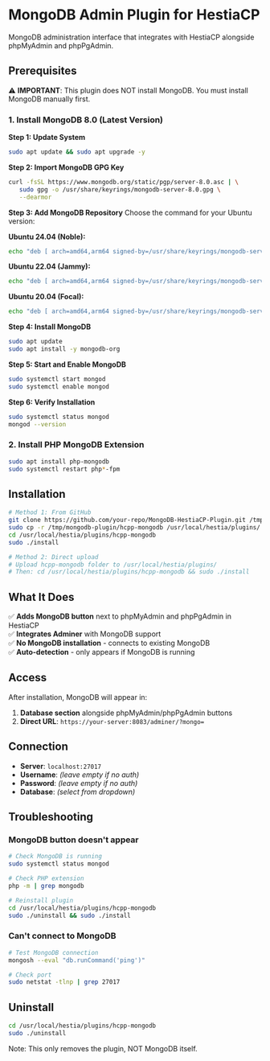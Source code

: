 # MongoDB Admin Plugin for HestiaCP

MongoDB administration interface that integrates with HestiaCP alongside phpMyAdmin and phpPgAdmin.

## Prerequisites

⚠️ **IMPORTANT**: This plugin does NOT install MongoDB. You must install MongoDB manually first.

### 1. Install MongoDB 8.0 (Latest Version)

**Step 1: Update System**
```bash
sudo apt update && sudo apt upgrade -y
```

**Step 2: Import MongoDB GPG Key**
```bash
curl -fsSL https://www.mongodb.org/static/pgp/server-8.0.asc | \
   sudo gpg -o /usr/share/keyrings/mongodb-server-8.0.gpg \
   --dearmor
```

**Step 3: Add MongoDB Repository**
Choose the command for your Ubuntu version:

**Ubuntu 24.04 (Noble):**
```bash
echo "deb [ arch=amd64,arm64 signed-by=/usr/share/keyrings/mongodb-server-8.0.gpg ] https://repo.mongodb.org/apt/ubuntu noble/mongodb-org/8.0 multiverse" | sudo tee /etc/apt/sources.list.d/mongodb-org-8.0.list
```

**Ubuntu 22.04 (Jammy):**
```bash
echo "deb [ arch=amd64,arm64 signed-by=/usr/share/keyrings/mongodb-server-8.0.gpg ] https://repo.mongodb.org/apt/ubuntu jammy/mongodb-org/8.0 multiverse" | sudo tee /etc/apt/sources.list.d/mongodb-org-8.0.list
```

**Ubuntu 20.04 (Focal):**
```bash
echo "deb [ arch=amd64,arm64 signed-by=/usr/share/keyrings/mongodb-server-8.0.gpg ] https://repo.mongodb.org/apt/ubuntu focal/mongodb-org/8.0 multiverse" | sudo tee /etc/apt/sources.list.d/mongodb-org-8.0.list
```

**Step 4: Install MongoDB**
```bash
sudo apt update
sudo apt install -y mongodb-org
```

**Step 5: Start and Enable MongoDB**
```bash
sudo systemctl start mongod
sudo systemctl enable mongod
```

**Step 6: Verify Installation**
```bash
sudo systemctl status mongod
mongod --version
```

### 2. Install PHP MongoDB Extension

```bash
sudo apt install php-mongodb
sudo systemctl restart php*-fpm
```

## Installation

```bash
# Method 1: From GitHub
git clone https://github.com/your-repo/MongoDB-HestiaCP-Plugin.git /tmp/mongodb-plugin
sudo cp -r /tmp/mongodb-plugin/hcpp-mongodb /usr/local/hestia/plugins/
cd /usr/local/hestia/plugins/hcpp-mongodb
sudo ./install

# Method 2: Direct upload
# Upload hcpp-mongodb folder to /usr/local/hestia/plugins/
# Then: cd /usr/local/hestia/plugins/hcpp-mongodb && sudo ./install
```

## What It Does

✅ **Adds MongoDB button** next to phpMyAdmin and phpPgAdmin in HestiaCP  
✅ **Integrates Adminer** with MongoDB support  
✅ **No MongoDB installation** - connects to existing MongoDB  
✅ **Auto-detection** - only appears if MongoDB is running  

## Access

After installation, MongoDB will appear in:

1. **Database section** alongside phpMyAdmin/phpPgAdmin buttons
2. **Direct URL**: `https://your-server:8083/adminer/?mongo=`

## Connection

- **Server**: `localhost:27017`
- **Username**: _(leave empty if no auth)_
- **Password**: _(leave empty if no auth)_
- **Database**: _(select from dropdown)_

## Troubleshooting

### MongoDB button doesn't appear
```bash
# Check MongoDB is running
sudo systemctl status mongod

# Check PHP extension
php -m | grep mongodb

# Reinstall plugin
cd /usr/local/hestia/plugins/hcpp-mongodb
sudo ./uninstall && sudo ./install
```

### Can't connect to MongoDB
```bash
# Test MongoDB connection
mongosh --eval "db.runCommand('ping')"

# Check port
sudo netstat -tlnp | grep 27017
```

## Uninstall

```bash
cd /usr/local/hestia/plugins/hcpp-mongodb
sudo ./uninstall
```

Note: This only removes the plugin, NOT MongoDB itself.